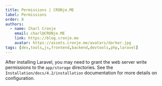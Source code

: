 ```yaml
---
title: Permissions | CRONje.ME
label: Permissions
order: 8
authors:
  - name: Charl Cronje
    email: charl@CRONje.ME
    link: https://blog.cronje.me
    avatar: https://assets.cronje.me/avatars/darker.jpg
tags: [dev,tools,js,frontend,backend,devtools,php,laravel]
---
```


After installing Laravel, you may need to grant the web server write permissions to the `app/storage` directories. 
See the `Installation/docs/4.2/installation` documentation for more details on configuration.
